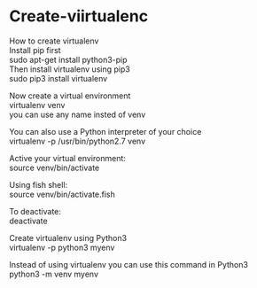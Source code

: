 # Create-viirtualenc

How to create virtualenv                           
Install pip first                         
sudo apt-get install python3-pip                                        
Then install virtualenv using pip3                                
sudo pip3 install virtualenv 

Now create a virtual environment                                                 
virtualenv venv                                                     
you can use any name insted of venv                                                                

You can also use a Python interpreter of your choice                                     
virtualenv -p /usr/bin/python2.7 venv                                   

Active your virtual environment:                                               
source venv/bin/activate                                                    

Using fish shell:                                                                 
source venv/bin/activate.fish                                                            

To deactivate:                                                                   
deactivate                                                     
 
Create virtualenv using Python3                                                                     
virtualenv -p python3 myenv                                                                       

Instead of using virtualenv you can use this command in Python3                                                   
python3 -m venv myenv                                                                   
  

